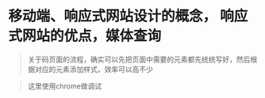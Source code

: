 # 移动端、响应式网站设计的概念， 响应式网站的优点，媒体查询

> 关于码页面的流程，确实可以先把页面中需要的元素都先统统写好，然后根据对应的元素添加样式，效率可以高不少

> 这里使用chrome做调试
